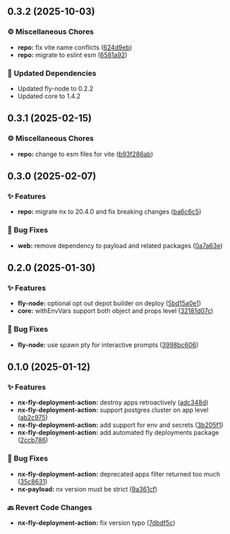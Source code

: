 ## 0.3.2 (2025-10-03)

### ⚙️ Miscellaneous Chores

- **repo:** fix vite name conflicts ([624d9eb](https://github.com/codeware-sthlm/codeware/commit/624d9eb))
- **repo:** migrate to eslint esm ([6581a92](https://github.com/codeware-sthlm/codeware/commit/6581a92))

### 🧱 Updated Dependencies

- Updated fly-node to 0.2.2
- Updated core to 1.4.2

## 0.3.1 (2025-02-15)

### ⚙️ Miscellaneous Chores

- **repo:** change to esm files for vite ([b93f286ab](https://github.com/codeware-sthlm/codeware/commit/b93f286ab))

## 0.3.0 (2025-02-07)

### ✨ Features

- **repo:** migrate nx to 20.4.0 and fix breaking changes ([ba6c6c5](https://github.com/codeware-sthlm/codeware/commit/ba6c6c5))

### 🐞 Bug Fixes

- **web:** remove dependency to payload and related packages ([0a7a63e](https://github.com/codeware-sthlm/codeware/commit/0a7a63e))

## 0.2.0 (2025-01-30)

### ✨ Features

- **fly-node:** optional opt out depot builder on deploy ([5bd15a0e1](https://github.com/codeware-sthlm/codeware/commit/5bd15a0e1))
- **core:** withEnvVars support both object and props level ([32181d07c](https://github.com/codeware-sthlm/codeware/commit/32181d07c))

### 🐞 Bug Fixes

- **fly-node:** use spawn pty for interactive prompts ([3998bc606](https://github.com/codeware-sthlm/codeware/commit/3998bc606))

## 0.1.0 (2025-01-12)

### ✨ Features

- **nx-fly-deployment-action:** destroy apps retroactively ([adc348d](https://github.com/codeware-sthlm/codeware/commit/adc348d))
- **nx-fly-deployment-action:** support postgres cluster on app level ([ab2c975](https://github.com/codeware-sthlm/codeware/commit/ab2c975))
- **nx-fly-deployment-action:** add support for env and secrets ([3b205f1](https://github.com/codeware-sthlm/codeware/commit/3b205f1))
- **nx-fly-deployment-action:** add automated fly deployments package ([2ccb786](https://github.com/codeware-sthlm/codeware/commit/2ccb786))

### 🐞 Bug Fixes

- **nx-fly-deployment-action:** deprecated apps filter returned too much ([35c8631](https://github.com/codeware-sthlm/codeware/commit/35c8631))
- **nx-payload:** nx version must be strict ([9a361cf](https://github.com/codeware-sthlm/codeware/commit/9a361cf))

### 🔙 Revert Code Changes

- **nx-fly-deployment-action:** fix version typo ([7dbdf5c](https://github.com/codeware-sthlm/codeware/commit/7dbdf5c))